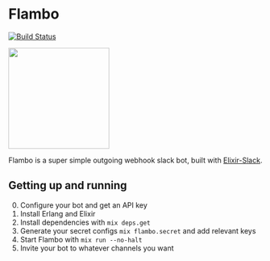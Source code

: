 # Flambo
[![Build Status](https://semaphoreci.com/api/v1/cschiewek/flambo/branches/master/shields_badge.svg)](https://semaphoreci.com/cschiewek/flambo)

<img src="http://orig12.deviantart.net/bfcb/f/2013/162/f/b/flambo_by_darkhatboy-d68ln2x.png" height="200px" />

Flambo is a super simple outgoing webhook slack bot, built with [Elixir-Slack](https://github.com/BlakeWilliams/Elixir-Slack).

## Getting up and running
0. Configure your bot and get an API key
1. Install Erlang and Elixir
2. Install dependencies with `mix deps.get`
3. Generate your secret configs `mix flambo.secret` and add relevant keys
4. Start Flambo with `mix run --no-halt`
5. Invite your bot to whatever channels you want
